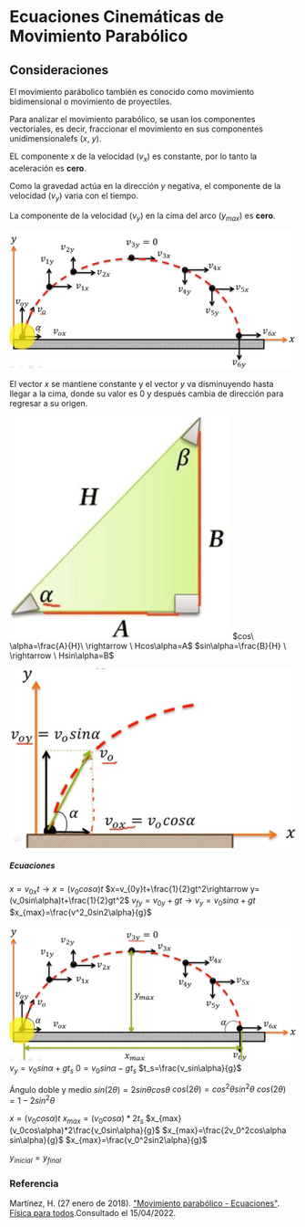 # Ecuaciones Cinemáticas de Movimiento Parabólico

## Consideraciones

El movimiento parábolico también es conocido como movimiento bidimensional o movimiento de proyectiles.

Para analizar el movimiento parabólico, se usan los componentes vectoriales, es decir, fraccionar el movimiento en sus componentes unidimensionalefs ($x$, $y$).

EL componente $x$ de la velocidad ($v_x$) es constante, por lo tanto la aceleración es **cero**.

Como la gravedad actúa en la dirección $y$ negativa, el componente de la velocidad ($v_y$) varia con el tiempo.

La componente de la velocidad ($v_y$) en la cima del arco ($y_{max}$) es **cero**.

![](-Primero/Fundamentos%20de%20Física/Homework/Video%20Notes/2.%20Mecánica/5.%20Movimiento%20y%20trabajo/Resources/1.-Movimiento-Parábolico-Ecuaciones-1.jpeg)

El vector $x$ se mantiene constante y el vector $y$ va disminuyendo hasta llegar a la cima, donde su valor es 0 y después cambia de dirección para regresar a su origen.

![](-Primero/Fundamentos%20de%20Física/Homework/Video%20Notes/2.%20Mecánica/5.%20Movimiento%20y%20trabajo/Resources/1.-Movimiento-Parábolico-Ecuaciones-2.jpeg)
$cos\ \alpha=\frac{A}{H}\ \rightarrow \ Hcos\alpha=A$
$sin\alpha=\frac{B}{H} \ \rightarrow \ Hsin\alpha=B$

![](-Primero/Fundamentos%20de%20Física/Homework/Video%20Notes/2.%20Mecánica/5.%20Movimiento%20y%20trabajo/Resources/1.-Movimiento-Parábolico-Ecuaciones-3.jpeg)

##### Ecuaciones
$x=v_{0x}t\rightarrow x=(v_0cos\alpha)t$
$x=v_{0y}t+\frac{1}{2}gt^2\rightarrow y=(v_0sin\alpha)t+\frac{1}{2}gt^2$
$v_{fy}=v_{0y}+gt\rightarrow v_y=v_0sin\alpha+gt$
$x_{max}=\frac{v^2_0sin2\alpha}{g}$


![](-Primero/Fundamentos%20de%20Física/Homework/Video%20Notes/2.%20Mecánica/5.%20Movimiento%20y%20trabajo/Resources/1.-Movimiento-Parábolico-Ecuaciones-4.jpeg)
$v_y=v_0sin\alpha+gt_s$
$0=v_0sin\alpha-gt_s$
$t_s=\frac{v_sin\alpha}{g}$

Ángulo doble y medio
$sin(2\theta)=2sin\theta cos\theta$
$cos(2\theta)=cos^2\theta sin^2\theta$
$cos(2\theta)=1-2sin^2\theta$

$x=(v_0cos\alpha)t$
$x_{max}=(v_0cos\alpha)*2t_s$
$x_{max}(v_0cos\alpha)*2\frac{v_0sin\alpha}{g}$
$x_{max}=\frac{2v_0^2cos\alpha sin\alpha}{g}$
$x_{max}=\frac{v_0^2sin2\alpha}{g}$

$y_{inicial}=y_{final}$

### Referencia
Martínez, H. (27 enero de 2018). ["Movimiento parabólico - Ecuaciones"](https://www.youtube.com/watch?v=BDVA6oXtfR8). [Física para todos](https://www.youtube.com/channel/UCUAL0_NAwdmxrt52xSEyo_A).Consultado el 15/04/2022.
